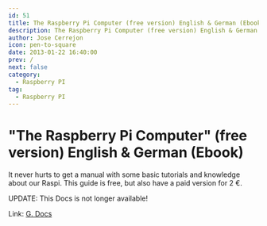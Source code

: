 ```yaml
---
id: 51
title: The Raspberry Pi Computer (free version) English & German (Ebook)
description: The Raspberry Pi Computer (free version) English & German (Ebook)
author: Jose Cerrejon
icon: pen-to-square
date: 2013-01-22 16:40:00
prev: /
next: false
category:
  - Raspberry PI
tag:
  - Raspberry PI
---
```


# "The Raspberry Pi Computer" (free version) English & German (Ebook)

It never hurts to get a manual with some basic tutorials and knowledge about our Raspi. This guide is free, but also have a paid version for 2 €.

UPDATE: This Docs is not longer available!

Link: [G. Docs](https://docs.google.com/folder/d/0B1WmAU8rLxiBT180UjVPbzRyV2c/edit)